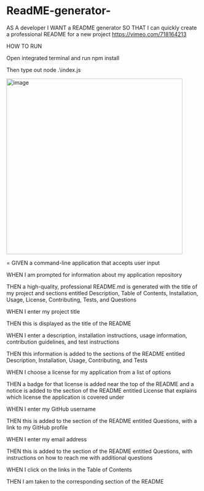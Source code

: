 # ReadME-generator-

AS A developer
I WANT a README generator
SO THAT I can quickly create a professional README for a new project
https://vimeo.com/718164213

HOW TO RUN 

Open integrated terminal and run npm install

Then type out node .\index.js

<img width="458" alt="image" src="https://user-images.githubusercontent.com/101163927/172531478-aef0a295-4812-4cc0-9184-46af5b7cb9f5.png">


=
GIVEN a command-line application that accepts user input

WHEN I am prompted for information about my application repository

THEN a high-quality, professional README.md is generated with the title of my project and sections entitled Description, Table of Contents, Installation, Usage, License, Contributing, Tests, and Questions

WHEN I enter my project title

THEN this is displayed as the title of the README

WHEN I enter a description, installation instructions, usage information, contribution guidelines, and test instructions

THEN this information is added to the sections of the README entitled Description, Installation, Usage, Contributing, and Tests

WHEN I choose a license for my application from a list of options

THEN a badge for that license is added near the top of the README and a notice is added to the section of the README entitled License that explains which license the application is covered under

WHEN I enter my GitHub username

THEN this is added to the section of the README entitled Questions, with a link to my GitHub profile

WHEN I enter my email address

THEN this is added to the section of the README entitled Questions, with instructions on how to reach me with additional questions

WHEN I click on the links in the Table of Contents

THEN I am taken to the corresponding section of the README
